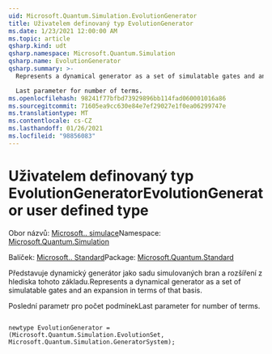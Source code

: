 ```yaml
---
uid: Microsoft.Quantum.Simulation.EvolutionGenerator
title: Uživatelem definovaný typ EvolutionGenerator
ms.date: 1/23/2021 12:00:00 AM
ms.topic: article
qsharp.kind: udt
qsharp.namespace: Microsoft.Quantum.Simulation
qsharp.name: EvolutionGenerator
qsharp.summary: >-
  Represents a dynamical generator as a set of simulatable gates and an expansion in terms of that basis.

  Last parameter for number of terms.
ms.openlocfilehash: 98241f77bfbd73929896bb114fad060001016a86
ms.sourcegitcommit: 71605ea9cc630e84e7ef29027e1f0ea06299747e
ms.translationtype: MT
ms.contentlocale: cs-CZ
ms.lasthandoff: 01/26/2021
ms.locfileid: "98856083"
---
```

# <a name="evolutiongenerator-user-defined-type"></a><span data-ttu-id="f4851-102">Uživatelem definovaný typ EvolutionGenerator</span><span class="sxs-lookup"><span data-stu-id="f4851-102">EvolutionGenerator user defined type</span></span>

<span data-ttu-id="f4851-103">Obor názvů: [Microsoft.. simulace](xref:Microsoft.Quantum.Simulation)</span><span class="sxs-lookup"><span data-stu-id="f4851-103">Namespace: [Microsoft.Quantum.Simulation](xref:Microsoft.Quantum.Simulation)</span></span>

<span data-ttu-id="f4851-104">Balíček: [Microsoft.. Standard](https://nuget.org/packages/Microsoft.Quantum.Standard)</span><span class="sxs-lookup"><span data-stu-id="f4851-104">Package: [Microsoft.Quantum.Standard](https://nuget.org/packages/Microsoft.Quantum.Standard)</span></span>


<span data-ttu-id="f4851-105">Představuje dynamický generátor jako sadu simulovaných bran a rozšíření z hlediska tohoto základu.</span><span class="sxs-lookup"><span data-stu-id="f4851-105">Represents a dynamical generator as a set of simulatable gates and an expansion in terms of that basis.</span></span>

<span data-ttu-id="f4851-106">Poslední parametr pro počet podmínek</span><span class="sxs-lookup"><span data-stu-id="f4851-106">Last parameter for number of terms.</span></span>

```qsharp

newtype EvolutionGenerator = (Microsoft.Quantum.Simulation.EvolutionSet, Microsoft.Quantum.Simulation.GeneratorSystem);
```

